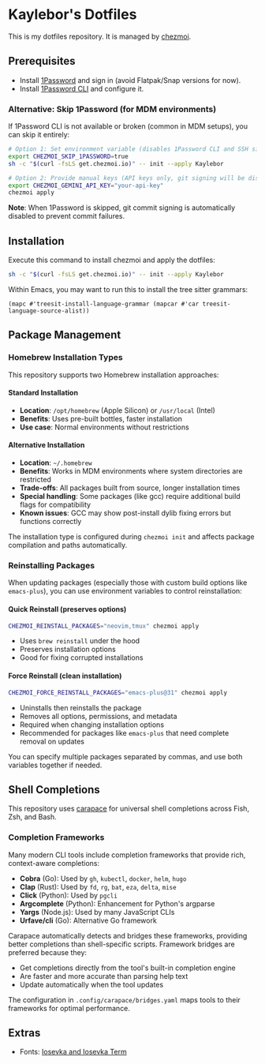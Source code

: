 # Kaylebor's Dotfiles
This is my dotfiles repository. It is managed by [chezmoi](https://www.chezmoi.io/).

## Prerequisites
- Install [1Password](https://1password.com/downloads) and sign in (avoid Flatpak/Snap versions for now).
- Install [1Password CLI](https://support.1password.com/command-line-getting-started/) and configure it.

### Alternative: Skip 1Password (for MDM environments)
If 1Password CLI is not available or broken (common in MDM setups), you can skip it entirely:

```bash
# Option 1: Set environment variable (disables 1Password CLI and SSH signing)
export CHEZMOI_SKIP_1PASSWORD=true
sh -c "$(curl -fsLS get.chezmoi.io)" -- init --apply Kaylebor

# Option 2: Provide manual keys (API keys only, git signing will be disabled)
export CHEZMOI_GEMINI_API_KEY="your-api-key"
chezmoi apply
```

**Note**: When 1Password is skipped, git commit signing is automatically disabled to prevent commit failures.

## Installation
Execute this command to install chezmoi and apply the dotfiles:
```bash
sh -c "$(curl -fsLS get.chezmoi.io)" -- init --apply Kaylebor
```

Within Emacs, you may want to run this to install the tree sitter grammars:
```elisp
(mapc #'treesit-install-language-grammar (mapcar #'car treesit-language-source-alist))
```

## Package Management

### Homebrew Installation Types
This repository supports two Homebrew installation approaches:

#### Standard Installation
- **Location**: `/opt/homebrew` (Apple Silicon) or `/usr/local` (Intel)
- **Benefits**: Uses pre-built bottles, faster installation
- **Use case**: Normal environments without restrictions

#### Alternative Installation  
- **Location**: `~/.homebrew` 
- **Benefits**: Works in MDM environments where system directories are restricted
- **Trade-offs**: All packages built from source, longer installation times
- **Special handling**: Some packages (like gcc) require additional build flags for compatibility
- **Known issues**: GCC may show post-install dylib fixing errors but functions correctly

The installation type is configured during `chezmoi init` and affects package compilation and paths automatically.

### Reinstalling Packages

When updating packages (especially those with custom build options like `emacs-plus`), you can use environment variables to control reinstallation:

#### Quick Reinstall (preserves options)
```bash
CHEZMOI_REINSTALL_PACKAGES="neovim,tmux" chezmoi apply
```
- Uses `brew reinstall` under the hood
- Preserves installation options
- Good for fixing corrupted installations

#### Force Reinstall (clean installation)
```bash
CHEZMOI_FORCE_REINSTALL_PACKAGES="emacs-plus@31" chezmoi apply
```
- Uninstalls then reinstalls the package
- Removes all options, permissions, and metadata
- Required when changing installation options
- Recommended for packages like `emacs-plus` that need complete removal on updates

You can specify multiple packages separated by commas, and use both variables together if needed.

## Shell Completions

This repository uses [carapace](https://carapace-sh.github.io/carapace-bin/) for universal shell completions across Fish, Zsh, and Bash.

### Completion Frameworks

Many modern CLI tools include completion frameworks that provide rich, context-aware completions:

- **Cobra** (Go): Used by `gh`, `kubectl`, `docker`, `helm`, `hugo`
- **Clap** (Rust): Used by `fd`, `rg`, `bat`, `eza`, `delta`, `mise`
- **Click** (Python): Used by `pgcli`
- **Argcomplete** (Python): Enhancement for Python's argparse
- **Yargs** (Node.js): Used by many JavaScript CLIs
- **Urfave/cli** (Go): Alternative Go framework

Carapace automatically detects and bridges these frameworks, providing better completions than shell-specific scripts. Framework bridges are preferred because they:
- Get completions directly from the tool's built-in completion engine
- Are faster and more accurate than parsing help text
- Update automatically when the tool updates

The configuration in `.config/carapace/bridges.yaml` maps tools to their frameworks for optimal performance.

## Extras
- Fonts: [Iosevka and Iosevka Term](https://typeof.net/Iosevka/)
